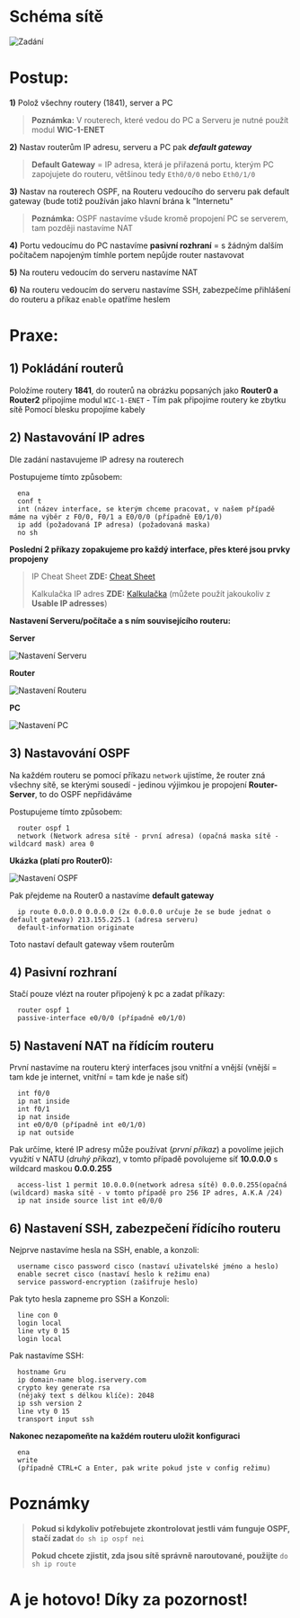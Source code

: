 # Schéma sítě
![Zadání](./img/img1.png)
# Postup:
**1)** Polož všechny routery (1841), server a PC
> **Poznámka:** V routerech, které vedou do PC a Serveru je nutné použít modul **WIC-1-ENET**

**2)** Nastav routerům IP adresu, serveru a PC pak ***default gateway***

> **Default Gateway** = IP adresa, která je přiřazená portu, kterým PC zapojujete do routeru, většinou tedy `Eth0/0/0` nebo `Eth0/1/0`

**3)** Nastav na routerech OSPF, na Routeru vedoucího do serveru pak default gateway (bude totiž používán jako hlavní brána k "Internetu"

> **Poznámka:** OSPF nastavíme všude kromě propojení PC se serverem, tam později nastavíme NAT

**4)** Portu vedoucímu do PC nastavíme **pasivní rozhraní** = s žádným dalším počítačem napojeným tímhle portem nepůjde router nastavovat

**5)** Na routeru vedoucím do serveru nastavíme NAT

**6)** Na routeru vedoucím do serveru nastavíme SSH, zabezpečíme přihlášení do routeru a příkaz `enable` opatříme heslem
# Praxe:
## **1) Pokládání routerů**

Položíme routery **1841**, do routerů na obrázku popsaných jako **Router0 a Router2** připojíme modul `WIC-1-ENET` - Tím pak připojíme routery ke zbytku sítě
Pomocí blesku propojíme kabely

## **2) Nastavování IP adres**

Dle zadání nastavujeme IP adresy na routerech

Postupujeme tímto způsobem:
```
  ena
  conf t
  int (název interface, se kterým chceme pracovat, v našem případě máme na výběr z F0/0, F0/1 a E0/0/0 (případně E0/1/0)
  ip add (požadovaná IP adresa) (požadovaná maska)
  no sh
```
**Poslední 2 příkazy zopakujeme pro každý interface, přes které jsou prvky propojeny**
> IP Cheat Sheet **ZDE:** [Cheat Sheet](https://www.freecodecamp.org/news/subnet-cheat-sheet-24-subnet-mask-30-26-27-29-and-other-ip-address-cidr-network-references/)
> 
> Kalkulačka IP adres **ZDE:** [Kalkulačka](https://www.calculator.net/ip-subnet-calculator.html) (můžete použít jakoukoliv z **Usable IP adresses**)

**Nastavení Serveru/počítače a s ním souvisejícího routeru:**

**Server**

![Nastavení Serveru](./img/img2.png)

**Router**

![Nastavení Routeru](./img/img3.png)

**PC**

![Nastavení PC](./img/img5.png)

## **3) Nastavování OSPF**

Na každém routeru se pomocí příkazu `network` ujistíme, že router zná všechny sítě, se kterými sousedí - jedinou výjimkou je propojení **Router-Server**, to do OSPF nepřidáváme

Postupujeme tímto způsobem:
```
  router ospf 1
  network (Network adresa sítě - první adresa) (opačná maska sítě - wildcard mask) area 0
```

**Ukázka (platí pro Router0):**

![Nastavení OSPF](./img/img4.png)

Pak přejdeme na Router0 a nastavíme **default gateway**

```
  ip route 0.0.0.0 0.0.0.0 (2x 0.0.0.0 určuje že se bude jednat o default gateway) 213.155.225.1 (adresa serveru)
  default-information originate
```

Toto nastaví default gateway všem routerům

## **4) Pasivní rozhraní**

Stačí pouze vlézt na router připojený k pc a zadat příkazy:

```
  router ospf 1
  passive-interface e0/0/0 (případně e0/1/0)
```

## **5) Nastavení NAT na řídícím routeru**

První nastavíme na routeru který interfaces jsou vnitřní a vnější (vnější = tam kde je internet, vnitřní = tam kde je naše síť)

```
  int f0/0
  ip nat inside
  int f0/1
  ip nat inside
  int e0/0/0 (případně int e0/1/0)
  ip nat outside
```

Pak určíme, které IP adresy může používat (*první příkaz*) a povolíme jejich využití v NATU (*druhý příkaz*), v tomto případě povolujeme síť **10.0.0.0** s wildcard maskou **0.0.0.255**


```
  access-list 1 permit 10.0.0.0(network adresa sítě) 0.0.0.255(opačná (wildcard) maska sítě - v tomto případě pro 256 IP adres, A.K.A /24)
  ip nat inside source list int e0/0/0
```

## **6) Nastavení SSH, zabezpečení řídícího routeru**

Nejprve nastavíme hesla na SSH, enable, a konzoli:

```
  username cisco password cisco (nastaví uživatelské jméno a heslo)
  enable secret cisco (nastaví heslo k režimu ena)
  service password-encryption (zašifruje heslo)
```

Pak tyto hesla zapneme pro SSH a Konzoli:

```
  line con 0
  login local
  line vty 0 15
  login local
```

Pak nastavíme SSH:

```
  hostname Gru
  ip domain-name blog.iservery.com
  crypto key generate rsa
  (nějaký text s délkou klíče): 2048
  ip ssh version 2
  line vty 0 15
  transport input ssh
```

**Nakonec nezapomeňte na každém routeru uložit konfiguraci**

```
  ena
  write
  (případně CTRL+C a Enter, pak write pokud jste v config režimu)
```

# **Poznámky**

> **Pokud si kdykoliv potřebujete zkontrolovat jestli vám funguje OSPF, stačí zadat** `do sh ip ospf nei`
> 
> **Pokud chcete zjistit, zda jsou sítě správně naroutované, použijte** `do sh ip route`

# **A je hotovo! Díky za pozornost!**
